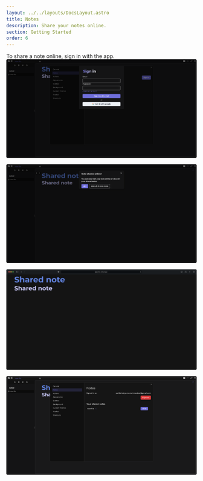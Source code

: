 ```yaml
---
layout: ../../layouts/DocsLayout.astro
title: Notes
description: Share your notes online.
section: Getting Started
order: 6
---
```


To share a note online, sign in with the app.
![login](../../assets/images/notes/login.png)

![app](../../assets/images/notes/app.png)

![online](../../assets/images/notes/online.png)

![view](../../assets/images/notes/view.png)